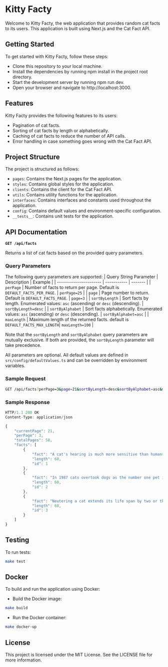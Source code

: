 # Kitty Facty

Welcome to Kitty Facty, the web application that provides random cat facts to its users. This application is built using Next.js and the Cat Fact API.

## Getting Started

To get started with Kitty Facty, follow these steps:

- Clone this repository to your local machine.
- Install the dependencies by running npm install in the project root directory.
- Start the development server by running npm run dev.
- Open your browser and navigate to http://localhost:3000.

## Features

Kitty Facty provides the following features to its users:

- Pagination of cat facts.
- Sorting of cat facts by length or alphabetically.
- Caching of cat facts to reduce the number of API calls.
- Error handling in case something goes wrong with the Cat Fact API.

## Project Structure

The project is structured as follows:

- `pages`: Contains the Next.js pages for the application.
- `styles`: Contains global styles for the application.
- `clients`: Contains the client for the Cat Fact API.
- `utils`: Contains utility functions for the application.
- `interfaces`: Contains interfaces and constants used throughout the application.
- `config`: Contains default values and environment-specific configuration.
- `__tests__`: Contains unit tests for the application.

## API Documentation

**`GET /api/facts`**

Returns a list of cat facts based on the provided query parameters.

### **Query Parameters**

The following query parameters are supported:
| Query String Parameter | Description | Example |
| ---------------------- | ----------- | ------- |
| `perPage` | Number of facts to return per page. Default is `DEFAULT_FACTS_PER_PAGE`. | `perPage=25` |
| `page` | Page number to return. Default is `DEFAULT_FACTS_PAGE`. | `page=3` |
| `sortByLength` | Sort facts by length. Enumerated values: `asc` (ascending) or `desc` (descending). | `sortByLength=desc` |
| `sortByAlphabet` | Sort facts alphabetically. Enumerated values: `asc` (ascending) or `desc` (descending). | `sortByAlphabet=asc` |
| `maxLength` | Maximum length of the returned facts. default is `DEFAULT_FACTS_MAX_LENGTH`| `maxLength=100` |

Note that the `sortByLength` and `sortByAlphabet` query parameters are mutually exclusive. If both are provided, the `sortByLength` parameter will take precedence.

All parameters are optional.
All default values are defined in `src/config/defaultValues.ts` and can be overridden by environment variables.

### **Sample Request**

```bash
GET /api/facts?perPage=3&page=21&sortByLength=desc&sortByAlphabet=asc&maxLength=100
```

### **Sample Response**

```javascript
HTTP/1.1 200 OK
Content-Type: application/json

{
    "currentPage": 21,
	"perPage": 3,
	"totalPages": 58,
    "facts": [
        {
			"fact": "A cat's hearing is much more sensitive than humans and dogs.",
			"length": 60,
			"id": 1
		},
		{
			"fact": "In 1987 cats overtook dogs as the number one pet in America.",
			"length": 60,
			"id": 2
		},
		{
			"fact": "Neutering a cat extends its life span by two or three years.",
			"length": 60,
			"id": 3
		}
    ]
}

```

## Testing

To run tests:

```bash
make test
```

## Docker

To build and run the application using Docker:

- Build the Docker image:

```bash
make build
```

- Run the Docker container:

```bash
make docker-up
```

## License

This project is licensed under the MIT License. See the LICENSE file for more information.
